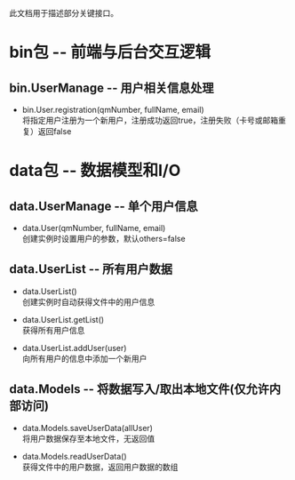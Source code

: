 此文档用于描述部分关键接口。<br/>

# bin包 -- 前端与后台交互逻辑
## bin.UserManage -- 用户相关信息处理
* bin.User.registration(qmNumber, fullName, email)<br/>
将指定用户注册为一个新用户，注册成功返回true，注册失败（卡号或邮箱重复）返回false

# data包 -- 数据模型和I/O
## data.UserManage -- 单个用户信息
* data.User(qmNumber, fullName, email)<br/>
创建实例时设置用户的参数，默认others=false

## data.UserList -- 所有用户数据
* data.UserList()<br/>
创建实例时自动获得文件中的用户信息

* data.UserList.getList()<br/>
获得所有用户信息

* data.UserList.addUser(user)<br/>
向所有用户的信息中添加一个新用户

## data.Models -- 将数据写入/取出本地文件(仅允许内部访问)

* data.Models.saveUserData(allUser)<br/>
将用户数据保存至本地文件，无返回值

* data.Models.readUserData()<br/>
获得文件中的用户数据，返回用户数据的数组
